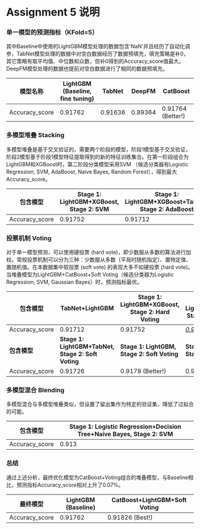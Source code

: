 # Assignment 5 说明

### 单一模型的预测指标（KFold=5）

其中Baseline中使用的LightGBM模型处理的数据包含'NaN'并且经历了自动化调参，TabNet模型处理的数据中对空白数据经历了数据预填充，填充策略是补0，其它策略有取平均值、中位数和众数，但补0得到的Accuracy_score值最大。DeepFM模型处理的数据也提前对空白数据进行了相同的数据预填充。

| 模型名称       | LightGBM (Baseline, fine tuning) | TabNet  | DeepFM  | CatBoost          |
| -------------- | -------------------------------- | ------- | ------- | ----------------- |
| Accuracy_score | 0.91762                          | 0.91636 | 0.89364 | 0.91764 (Better!) |



### 多模型堆叠 Stacking

多模型堆叠是基于交叉验证的，需要两个阶段的模型，阶段1模型基于交叉验证，阶段2模型基于阶段1模型特征提取得到的新的特征训练集合。在第一阶段组合为LightGBM和XGBoost时，第二阶段分类模型采用SVM （候选分类器有Logistic Regression, SVM, AdaBoost, Naive Bayes, Random Forest），得到最大Accuracy_score。

| 包含模型       | Stage 1: LightGBM+XGBoost, Stage 2: SVM | Stage 1: LightGBM+XGBoost+TabNet, Stage 2: AdaBoost |
| -------------- | --------------------------------------- | --------------------------------------------------- |
| Accuracy_score | 0.91752                                 | 0.91712                                             |



### 投票机制 Voting

对于单一模型预测，可以使用硬投票 (hard vote)，即少数服从多数的算法进行加权。常规投票机制可以分为三种：少数服从多数（平局时随机指定）、置特定值、置随机值。在本数据集中软投票 (soft vote) 的表现大多不如硬投票 (hard vote)。当堆叠模型为LightGBM+CatBoost+Soft Voting（候选分类器为Logistic Regression, SVM, Gaussian Bayes）时，预测指标最优。

| 包含模型       | TabNet+LightGBM                                    | Stage 1: LightGBM+XGBoost, Stage 2: Hard Voting | Stage 1: LightGBM+CatBoost, Stage 2: Soft Voting |
| -------------- | -------------------------------------------------- | ----------------------------------------------- | ------------------------------------------------ |
| Accuracy_score | 0.91712                                            | 0.91752                                         | *<u>0.91826 (Best!)</u>*                         |
| **包含模型**   | **Stage 1: LightGBM+TabNet, Stage 2: Soft Voting** | **Stage 1: LightGBM, Stage 2: Soft Voting**     | **Stage 1: CatBoost, Stage 2: Voting**           |
| Accuracy_score | 0.91726                                            | 0.9178 (Better!)                                | 0.91816 (Better!)                                |



### 多模型混合 Blending

多模型混合与多模型堆叠类似，但设置了留出集作为特定的验证集，降低了过拟合的可能。

| 包含模型       | Stage 1: Logistic Regression+Decision Tree+Naive Bayes, Stage 2: SVM |
| -------------- | ------------------------------------------------------------ |
| Accuracy_score | 0.913                                                        |



### 总结

通过上述分析，最终优化模型为CatBoost+Voting组合的堆叠模型，与Baseline相比，预测指标Accuracy_score相对上升了0.07%。

| 最终模型       | LightGBM (Baseline) | CatBoost+LightGBM+Soft Voting |
| -------------- | ------------------- | ----------------------------- |
| Accuracy_score | 0.91762             | 0.91826 (Best!)               |

